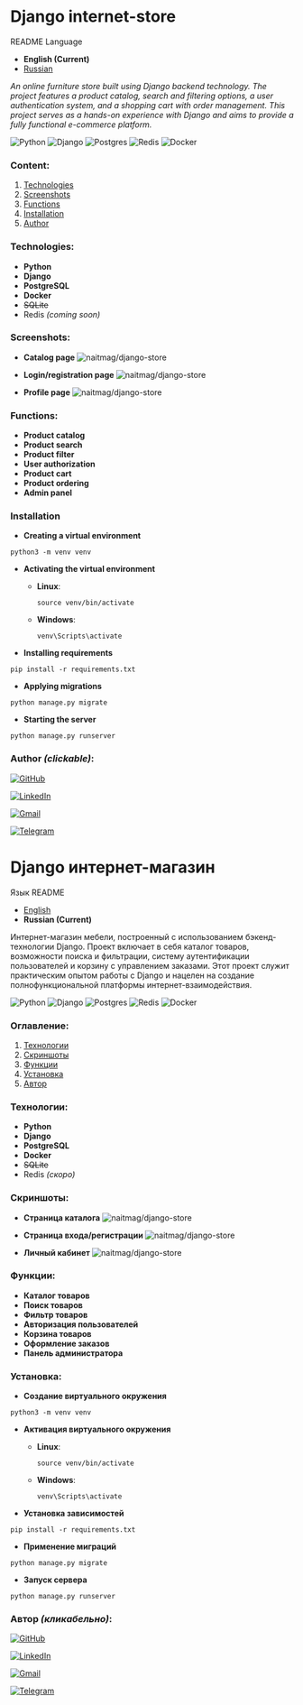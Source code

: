 # Django internet-store

README Language
- **English (Current)**
- [Russian](#django-интернет-магазин)

*An online furniture store built using Django backend technology. The project features a product catalog, search and filtering options, a user authentication system, and a shopping cart with order management. This project serves as a hands-on experience with Django and aims to provide a fully functional e-commerce platform.*

![Python](https://img.shields.io/badge/python-3670A0?style=for-the-badge&logo=python&logoColor=ffdd54)
![Django](https://img.shields.io/badge/django-%23092E20.svg?style=for-the-badge&logo=django&logoColor=white)
![Postgres](https://img.shields.io/badge/postgres-%23316192.svg?style=for-the-badge&logo=postgresql&logoColor=white)
![Redis](https://img.shields.io/badge/redis-%23DD0031.svg?style=for-the-badge&logo=redis&logoColor=white)
![Docker](https://img.shields.io/badge/docker-%230db7ed.svg?style=for-the-badge&logo=docker&logoColor=white)

### Content:

1. [Technologies](#Technologies)
2. [Screenshots](#Screenshots)
3. [Functions](#Functions)
4. [Installation](#Installation)
5. [Author](#author-clickable)

### Technologies:

- **Python**
- **Django**
- **PostgreSQL**
- **Docker**
- ~~SQLite~~
- Redis *(coming soon)*

### Screenshots:
- **Catalog page** ![naitmag/django-store](https://i.imgur.com/jB7dqSV.png) 


- **Login/registration page** ![naitmag/django-store](https://i.imgur.com/hjRKtVQ.png)


- **Profile page** ![naitmag/django-store](https://i.imgur.com/e9tZmqM.png)

### Functions:
- **Product catalog**
- **Product search**
- **Product filter**
- **User authorization**
- **Product cart**
- **Product ordering**
- **Admin panel**


### Installation

- **Creating a virtual environment**

`python3 -m venv venv`

- **Activating the virtual environment**

  - **Linux**:
 
    `source venv/bin/activate`

  - **Windows**:
  
    `venv\Scripts\activate`


- **Installing requirements**

`pip install -r requirements.txt`

- **Applying migrations**

`python manage.py migrate`

- **Starting the server**
  
`python manage.py runserver`

### Author *(clickable)*:

[![GitHub](https://img.shields.io/badge/github-%23121011.svg?style=for-the-badge&logo=github&logoColor=white)](https://github.com/naitmag)

[![LinkedIn](https://img.shields.io/badge/linkedin-%230077B5.svg?style=for-the-badge&logo=linkedin&logoColor=white)](https://www.linkedin.com/in/yarm-dev/)

[![Gmail](https://img.shields.io/badge/Gmail-D14836?style=for-the-badge&logo=gmail&logoColor=white)](mailto:mv.yarmolovich@gmail.com)

[![Telegram](https://img.shields.io/badge/Telegram-2CA5E0?style=for-the-badge&logo=telegram&logoColor=white)](https://t.me/mxwch)


# Django интернет-магазин

Язык README
- [English](#django-internet-store)
- **Russian (Current)**

Интернет-магазин мебели, построенный с использованием бэкенд-технологии Django. Проект включает в себя каталог товаров, возможности поиска и фильтрации, систему аутентификации пользователей и корзину с управлением заказами. Этот проект служит практическим опытом работы с Django и нацелен на создание полнофункциональной платформы интернет-взаимодействия.

![Python](https://img.shields.io/badge/python-3670A0?style=for-the-badge&logo=python&logoColor=ffdd54)
![Django](https://img.shields.io/badge/django-%23092E20.svg?style=for-the-badge&logo=django&logoColor=white)
![Postgres](https://img.shields.io/badge/postgres-%23316192.svg?style=for-the-badge&logo=postgresql&logoColor=white)
![Redis](https://img.shields.io/badge/redis-%23DD0031.svg?style=for-the-badge&logo=redis&logoColor=white)
![Docker](https://img.shields.io/badge/docker-%230db7ed.svg?style=for-the-badge&logo=docker&logoColor=white)

### Оглавление:

1. [Технологии](#Технологии)
2. [Скриншоты](#Скриншоты)
3. [Функции](#Функции)
4. [Установка](#Установка)
5. [Автор](#автор-кликабельно)

### Технологии:

- **Python**
- **Django**
- **PostgreSQL**
- **Docker**
- ~~SQLite~~
- Redis *(скоро)*

### Скриншоты:
- **Страница каталога** ![naitmag/django-store](https://i.imgur.com/jB7dqSV.png) 


- **Страница входа/регистрации** ![naitmag/django-store](https://i.imgur.com/hjRKtVQ.png)


- **Личный кабинет** ![naitmag/django-store](https://i.imgur.com/e9tZmqM.png)

### Функции:
- **Каталог товаров**
- **Поиск товаров**
- **Фильтр товаров**
- **Авторизация пользователей**
- **Корзина товаров**
- **Оформление заказов**
- **Панель администратора**


### Установка:

- **Создание виртуального окружения**

`python3 -m venv venv`

- **Активация виртуального окружения**

  - **Linux**:
  
    `source venv/bin/activate`
  - **Windows**:

    `venv\Scripts\activate`
  

- **Установка зависимостей**

`pip install -r requirements.txt`

- **Применение миграций**

`python manage.py migrate`

- **Запуск сервера**

`python manage.py runserver`

### Автор *(кликабельно)*:
[![GitHub](https://img.shields.io/badge/github-%23121011.svg?style=for-the-badge&logo=github&logoColor=white)](https://github.com/naitmag)

[![LinkedIn](https://img.shields.io/badge/linkedin-%230077B5.svg?style=for-the-badge&logo=linkedin&logoColor=white)](https://www.linkedin.com/in/yarm-dev/)

[![Gmail](https://img.shields.io/badge/Gmail-D14836?style=for-the-badge&logo=gmail&logoColor=white)](mailto:mv.yarmolovich@gmail.com)

[![Telegram](https://img.shields.io/badge/Telegram-2CA5E0?style=for-the-badge&logo=telegram&logoColor=white)](https://t.me/mxwch)